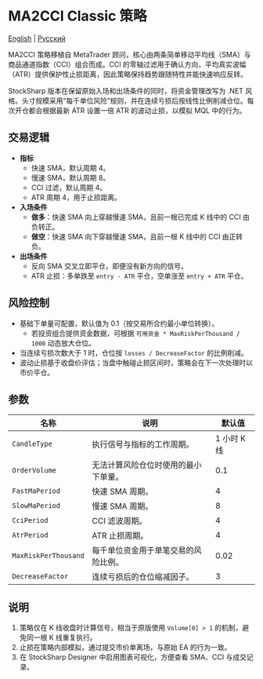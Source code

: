 # MA2CCI Classic 策略
[English](README.md) | [Русский](README_ru.md)

MA2CCI 策略移植自 MetaTrader 顾问，核心由两条简单移动平均线（SMA）与商品通道指数（CCI）组合而成。CCI 的零轴过滤用于确认方向，平均真实波幅（ATR）提供保护性止损距离，因此策略保持趋势跟随特性并能快速响应反转。

StockSharp 版本在保留原始入场和出场条件的同时，将资金管理改写为 .NET 风格。头寸规模采用“每千单位风险”规则，并在连续亏损后按线性比例削减仓位。每次开仓都会根据最新 ATR 设置一倍 ATR 的波动止损，以模拟 MQL 中的行为。

## 交易逻辑

- **指标**
  - 快速 SMA，默认周期 4。
  - 慢速 SMA，默认周期 8。
  - CCI 过滤，默认周期 4。
  - ATR 周期 4，用于止损距离。
- **入场条件**
  - **做多**：快速 SMA 向上穿越慢速 SMA，且前一根已完成 K 线中的 CCI 由负转正。
  - **做空**：快速 SMA 向下穿越慢速 SMA，且前一根 K 线中的 CCI 由正转负。
- **出场条件**
  - 反向 SMA 交叉立即平仓，即便没有新方向的信号。
  - ATR 止损：多单跌至 `entry - ATR` 平仓，空单涨至 `entry + ATR` 平仓。

## 风险控制

- 基础下单量可配置，默认值为 0.1（按交易所合约最小单位转换）。
  - 若投资组合提供资金数据，可根据 `可用资金 * MaxRiskPerThousand / 1000` 动态放大仓位。
- 当连续亏损次数大于 1 时，仓位按 `losses / DecreaseFactor` 的比例削减。
- 波动止损基于收盘价评估；当盘中触碰止损区间时，策略会在下一次处理时以市价平仓。

## 参数

| 名称 | 说明 | 默认值 |
| --- | --- | --- |
| `CandleType` | 执行信号与指标的工作周期。 | 1 小时 K 线 |
| `OrderVolume` | 无法计算风险仓位时使用的最小下单量。 | 0.1 |
| `FastMaPeriod` | 快速 SMA 周期。 | 4 |
| `SlowMaPeriod` | 慢速 SMA 周期。 | 8 |
| `CciPeriod` | CCI 滤波周期。 | 4 |
| `AtrPeriod` | ATR 止损周期。 | 4 |
| `MaxRiskPerThousand` | 每千单位资金用于单笔交易的风险比例。 | 0.02 |
| `DecreaseFactor` | 连续亏损后的仓位缩减因子。 | 3 |

## 说明

1. 策略仅在 K 线收盘时计算信号，相当于原版使用 `Volume[0] > 1` 的机制，避免同一根 K 线重复执行。
2. 止损在策略内部模拟，通过提交市价单离场，与原始 EA 的行为一致。
3. 在 StockSharp Designer 中启用图表可视化，方便查看 SMA、CCI 与成交记录。
